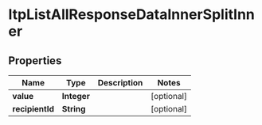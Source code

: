 

# ItpListAllResponseDataInnerSplitInner


## Properties

| Name | Type | Description | Notes |
|------------ | ------------- | ------------- | -------------|
|**value** | **Integer** |  |  [optional] |
|**recipientId** | **String** |  |  [optional] |



